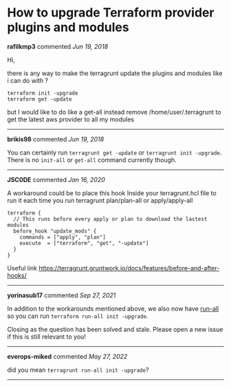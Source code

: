 # How to upgrade Terraform provider plugins and modules

**rafilkmp3** commented *Jun 19, 2018*

Hi, 

there is any way to make the terragrunt update the plugins and modules like i can do with ?
```
terraform init -upgrade
terraform get -update
```

but I would like to do like a get-all instead remove /home/user/.terragrunt to get the latest aws provider to all my modules
<br />
***


**brikis98** commented *Jun 19, 2018*

You can certainly run `terragrunt get -update` or `terragrunt init -upgrade`. There is no `init-all` or `get-all` command currently though. 
***

**JSC0DE** commented *Jan 16, 2020*

A workaround could be to place this hook Inside your terragrunt.hcl file to run it each time you run terragrunt plan/plan-all or apply/apply-all

```
terraform {
  // This runs before every apply or plan to download the lastest modules
  before_hook "update_mods" {
    commands = ["apply", "plan"]
    execute  = ["terraform", "get", "-update"]
  }
}
```

Useful link https://terragrunt.gruntwork.io/docs/features/before-and-after-hooks/
***

**yorinasub17** commented *Sep 27, 2021*

In addition to the workarounds mentioned above, we also now have [run-all](https://terragrunt.gruntwork.io/docs/reference/cli-options/#run-all) so you can run `terraform run-all init -upgrade`.

Closing as the question has been solved and stale. Please open a new issue if this is still relevant to you!
***

**everops-miked** commented *May 27, 2022*

did you mean `terragrunt run-all init -upgrade`?
***

